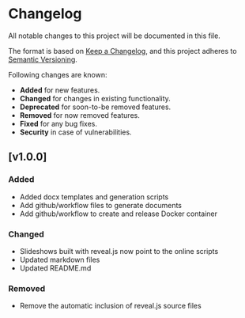 # Changelog
All notable changes to this project will be documented in this file.

The format is based on [Keep a Changelog](https://keepachangelog.com/en/1.0.0/),
and this project adheres to [Semantic Versioning](https://semver.org/spec/v2.0.0.html).

Following changes are known:
  - **Added** for new features.
  - **Changed** for changes in existing functionality.
  - **Deprecated** for soon-to-be removed features.
  - **Removed** for now removed features.
  - **Fixed** for any bug fixes.
  - **Security** in case of vulnerabilities.


## [v1.0.0]

### Added
- Added docx templates and generation scripts
- Add github/workflow files to generate documents
- Add github/workflow to create and release Docker container

### Changed
- Slideshows built with reveal.js now point to the online scripts
- Updated markdown files
- Updated README.md

### Removed
- Remove the automatic inclusion of reveal.js source files
